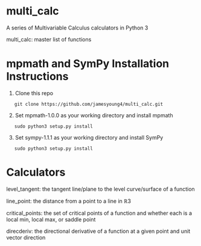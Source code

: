 # multi_calc
A series of Multivariable Calculus calculators in Python 3

multi_calc: master list of functions

# mpmath and SymPy Installation Instructions
1. Clone this repo
```
   git clone https://github.com/jamesyoung4/multi_calc.git
```
2. Set mpmath-1.0.0 as your working directory and install mpmath
```
   sudo python3 setup.py install
```
3. Set sympy-1.1.1 as your working directory and install SymPy
```
   sudo python3 setup.py install
```

# Calculators
level_tangent: the tangent line/plane to the level curve/surface of a function

line_point: the distance from a point to a line in ℝ3

critical_points: the set of critical points of a function and whether each is a local min, local max, or saddle point

direcderiv: the directional derivative of a function at a given point and unit vector direction

